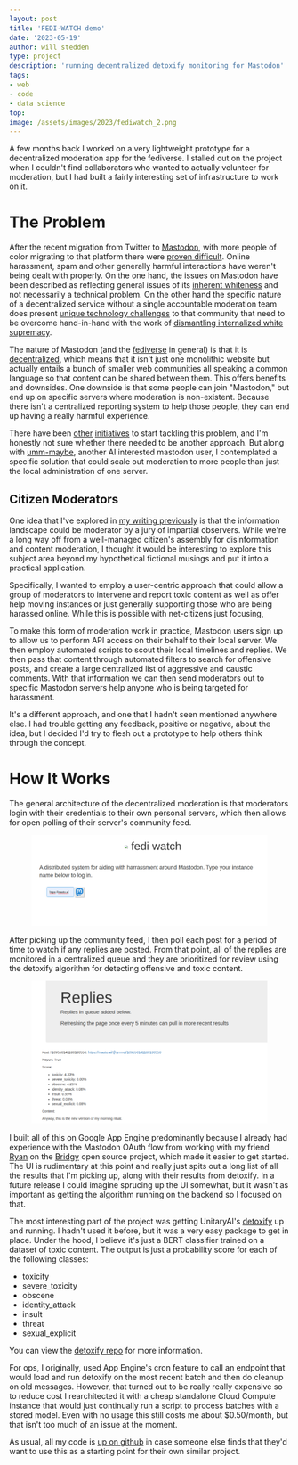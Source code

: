 ```yaml
---
layout: post
title: 'FEDI-WATCH demo'
date: '2023-05-19'
author: will stedden
type: project
description: 'running decentralized detoxify monitoring for Mastodon'
tags:
- web
- code
- data science
top:
image: /assets/images/2023/fediwatch_2.png
---
```


A few months back I worked on a very lightweight prototype for a decentralized moderation app for the fediverse.  I stalled out on the project when I couldn't find collaborators who wanted to actually volunteer for moderation, but I had built a fairly interesting set of infrastructure to work on it.

# The Problem

After the recent migration from Twitter to [Mastodon](https://joinmastodon.org/), with more people of color migrating to that platform there were [proven difficult](https://www.fastcompany.com/90817452/can-mastodon-be-a-twitter-refuge-for-marginalized-groups).  Online harassment, spam and other generally harmful interactions have weren't being dealt with properly. On the one hand, the issues on Mastodon have been described as reflecting general issues of its [inherent whiteness](https://techpolicy.press/the-whiteness-of-mastodon/) and not necessarily a technical problem.  On the other hand the specific nature of a decentralized service without a single accountable moderation team does present [unique technology challenges](https://www.webpurify.com/blog/moderating-mastodon-and-the-fediverse/) to that community that need to be overcome hand-in-hand with the work of [dismantling internalized white supremacy](https://www.npr.org/2020/07/06/887646740/me-and-white-supremacy-helps-you-do-the-work-of-dismantling-racism).

The nature of Mastodon (and the [fediverse](https://www.lawfareblog.com/what-earth-fediverse) in general) is that it is [decentralized](https://www.theregister.com/2023/01/01/mastodon_activitypub/), which means that it isn't just one monolithic website but actually entails a bunch of smaller web communities all speaking a common language so that content can be shared between them. This offers benefits and downsides. One downside is that some people can join "Mastodon," but end up on specific servers where moderation is non-existent.  Because there isn't a centralized reporting system to help those people, they can end up having a really harmful experience.

There have been [other](https://www.fedi.watch/) [initiatives](https://joinfediverse.wiki/FediBlock) to start tackling this problem, and I'm honestly not sure whether there needed to be another approach.  But along with [umm-maybe](https://github.com/umm-maybe), another AI interested mastodon user, I contemplated a specific solution that could scale out moderation to more people than just the local administration of one server.

## Citizen Moderators

One idea that I've explored in [my writing previously](/2022/07/algorithmologists/) is that the information landscape could be moderator by a jury of impartial observers.  While we're a long way off from a well-managed citizen's assembly for disinformation and content moderation, I thought it would be interesting to explore this subject area beyond my hypothetical fictional musings and put it into a practical application.

Specifically, I wanted to employ a user-centric approach that could allow a group of moderators to intervene and report toxic content as well as offer help moving instances or just generally supporting those who are being harassed online.  While this is possible with net-citizens just focusing,

To make this form of moderation work in practice, Mastodon users sign up to allow us to perform API access on their behalf to their local server.  We then employ automated scripts to scout their local timelines and replies. We then pass that content through automated filters to search for offensive posts, and create a large centralized list of aggressive and caustic comments.  With that information we can then send moderators out to specific Mastodon servers help anyone who is being targeted for harassment.

It's a different approach, and one that I hadn't seen mentioned anywhere else. I had trouble getting any feedback, positive or negative, about the idea, but I decided I'd try to flesh out a prototype to help others think through the concept.

# How It Works

The general architecture of the decentralized moderation is that moderators login with their credentials to their own personal servers, which then allows for open polling of their server's community feed.

<figure>
  <img alt="login screen for fediwatch" src="/assets/images/2023/fediwatch_1.png" />
</figure>

After picking up the community feed, I then poll each post for a period of time to watch if any replies are posted.  From that point, all of the replies are monitored in a centralized queue and they are prioritized for review using the detoxify algorithm for detecting offensive and toxic content.

<figure>
  <img alt="Fediwatch reply cue showing results of detoxify algorithm" src="/assets/images/2023/fediwatch_2.png" />
</figure>


I built all of this on Google App Engine predominantly because I already had experience with the Mastodon OAuth flow from working with my friend [Ryan](https://snarfed.org/) on the [Bridgy](https://brid.gy/) open source project, which made it easier to get started. The UI is rudimentary at this point and really just spits out a long list of all the results that I'm picking up, along with their results from detoxify.  In a future release I could imagine sprucing up the UI somewhat, but it wasn't as important as getting the algorithm running on the backend so I focused on that.

The most interesting part of the project was getting UnitaryAI's [detoxify](https://github.com/unitaryai/detoxify) up and running.  I hadn't used it before, but it was a very easy package to get in place.  Under the hood, I believe it's just a BERT classifier trained on a dataset of toxic content.  The output is just a probability score for each of the following classes:

- toxicity
- severe_toxicity
- obscene
- identity_attack
- insult
- threat
- sexual_explicit

You can view the [detoxify repo](https://github.com/unitaryai/detoxify) for more information.

For ops, I originally, used App Engine's cron feature to call an endpoint that would load and run detoxify on the most recent batch and then do cleanup on old messages.  However, that turned out to be really really expensive so to reduce cost I rearchitected it with a cheap standalone Cloud Compute instance that would just continually run a script to process batches with a stored model.  Even with no usage this still costs me about $0.50/month, but that isn't too much of an issue at the moment.

As usual, all my code is [up on github](https://github.com/stedn/fedi-watch) in case someone else finds that they'd want to use this as a starting point for their own similar project.

